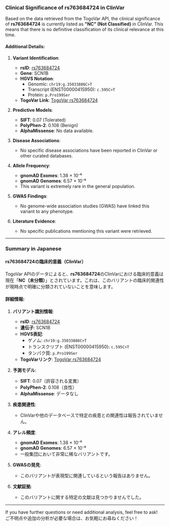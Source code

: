 ### Clinical Significance of rs763684724 in ClinVar

Based on the data retrieved from the TogoVar API, the clinical significance of **rs763684724** is currently listed as **"NC" (Not Classified)** in ClinVar. This means that there is no definitive classification of its clinical relevance at this time.

#### Additional Details:
1. **Variant Identification**:
   - **rsID**: [rs763684724](https://identifiers.org/dbsnp/rs763684724)
   - **Gene**: SCN1B
   - **HGVS Notation**:
     - Genomic: `chr19:g.35033886C>T`
     - Transcript (ENST00000415950): `c.595C>T`
     - Protein: `p.Pro199Ser`
   - **TogoVar Link**: [TogoVar rs763684724](https://togovar.org/variant/19-35033886-C-T)

2. **Predictive Models**:
   - **SIFT**: 0.07 (Tolerated)
   - **PolyPhen-2**: 0.108 (Benign)
   - **AlphaMissense**: No data available.

3. **Disease Associations**:
   - No specific disease associations have been reported in ClinVar or other curated databases.

4. **Allele Frequency**:
   - **gnomAD Exomes**: 1.38 × 10⁻⁶
   - **gnomAD Genomes**: 6.57 × 10⁻⁶
   - This variant is extremely rare in the general population.

5. **GWAS Findings**:
   - No genome-wide association studies (GWAS) have linked this variant to any phenotype.

6. **Literature Evidence**:
   - No specific publications mentioning this variant were retrieved.

---

### Summary in Japanese
#### rs763684724の臨床的意義（ClinVar）
TogoVar APIのデータによると、**rs763684724**のClinVarにおける臨床的意義は現在「**NC（未分類）**」とされています。これは、このバリアントの臨床的関連性が現時点で明確に分類されていないことを意味します。

#### 詳細情報:
1. **バリアント識別情報**:
   - **rsID**: [rs763684724](https://identifiers.org/dbsnp/rs763684724)
   - **遺伝子**: SCN1B
   - **HGVS表記**:
     - ゲノム: `chr19:g.35033886C>T`
     - トランスクリプト (ENST00000415950): `c.595C>T`
     - タンパク質: `p.Pro199Ser`
   - **TogoVarリンク**: [TogoVar rs763684724](https://togovar.org/variant/19-35033886-C-T)

2. **予測モデル**:
   - **SIFT**: 0.07（許容される変異）
   - **PolyPhen-2**: 0.108（良性）
   - **AlphaMissense**: データなし

3. **疾患関連性**:
   - ClinVarや他のデータベースで特定の疾患との関連性は報告されていません。

4. **アレル頻度**:
   - **gnomAD Exomes**: 1.38 × 10⁻⁶
   - **gnomAD Genomes**: 6.57 × 10⁻⁶
   - 一般集団において非常に稀なバリアントです。

5. **GWASの発見**:
   - このバリアントが表現型に関連しているという報告はありません。

6. **文献証拠**:
   - このバリアントに関する特定の文献は見つかりませんでした。

---

If you have further questions or need additional analysis, feel free to ask!  
ご不明点や追加の分析が必要な場合は、お気軽にお尋ねください！